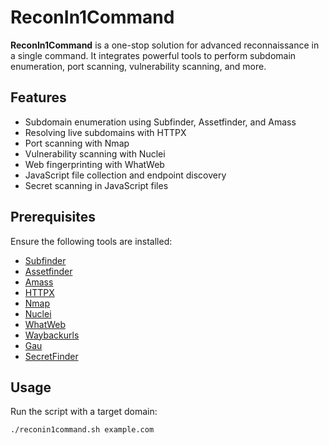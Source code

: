 # ReconIn1Command

**ReconIn1Command** is a one-stop solution for advanced reconnaissance in a single command. It integrates powerful tools to perform subdomain enumeration, port scanning, vulnerability scanning, and more.

## Features
- Subdomain enumeration using Subfinder, Assetfinder, and Amass
- Resolving live subdomains with HTTPX
- Port scanning with Nmap
- Vulnerability scanning with Nuclei
- Web fingerprinting with WhatWeb
- JavaScript file collection and endpoint discovery
- Secret scanning in JavaScript files

## Prerequisites
Ensure the following tools are installed:
- [Subfinder](https://github.com/projectdiscovery/subfinder)
- [Assetfinder](https://github.com/tomnomnom/assetfinder)
- [Amass](https://github.com/OWASP/Amass)
- [HTTPX](https://github.com/projectdiscovery/httpx)
- [Nmap](https://nmap.org/)
- [Nuclei](https://github.com/projectdiscovery/nuclei)
- [WhatWeb](https://github.com/urbanadventurer/WhatWeb)
- [Waybackurls](https://github.com/tomnomnom/waybackurls)
- [Gau](https://github.com/lc/gau)
- [SecretFinder](https://github.com/m4ll0k/SecretFinder)

## Usage
Run the script with a target domain:
```bash
./reconin1command.sh example.com
